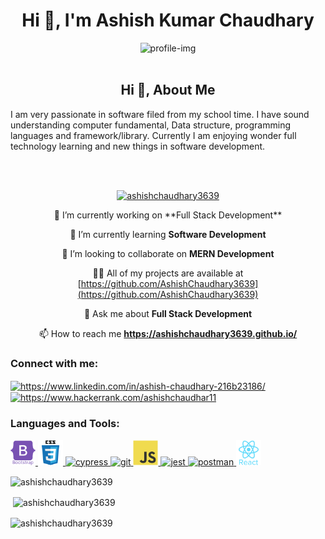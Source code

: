 <h1 align="center">Hi 👋, I'm Ashish Kumar Chaudhary</h1>
<div align="center">
<img src="https://media3.giphy.com/media/qgQUggAC3Pfv687qPC/giphy.gif" alt="profile-img" width="90%" height="320vh" margin="auto"/>
<br/>
<br/>
<h2 align="center">Hi 👋, About Me</h2>
<p align="left" padding="10px">I am very passionate in software filed from my school time. I have sound understanding computer fundamental, Data structure, programming languages and framework/library. Currently I am enjoying wonder full technology learning and new things in software development.</p>
<br/>
<br/>



<p align=left"> <a href="https://github.com/ryo-ma/github-profile-trophy"><img src="https://github-profile-trophy.vercel.app/?username=ashishchaudhary3639" alt="ashishchaudhary3639" /></a> </p>

<div aligh="left">
 🔭 I’m currently working on **Full Stack Development**

 🌱 I’m currently learning **Software Development**

 👯 I’m looking to collaborate on **MERN Development**

 👨‍💻 All of my projects are available at [https://github.com/AshishChaudhary3639](https://github.com/AshishChaudhary3639)

 💬 Ask me about **Full Stack Development**

 📫 How to reach me **https://ashishchaudhary3639.github.io/**
</div>
<div align="center" padding="30px">
<h3 align="left">Connect with me:</h3>
<p align="left">
<a href="https://linkedin.com/in/https://www.linkedin.com/in/ashish-chaudhary-216b23186/" target="blank"><img align="center" src="https://raw.githubusercontent.com/rahuldkjain/github-profile-readme-generator/master/src/images/icons/Social/linked-in-alt.svg" alt="https://www.linkedin.com/in/ashish-chaudhary-216b23186/" height="30" width="40" /></a>
<a href="https://www.hackerrank.com/https://www.hackerrank.com/ashishchaudhar11" target="blank"><img align="center" src="https://raw.githubusercontent.com/rahuldkjain/github-profile-readme-generator/master/src/images/icons/Social/hackerrank.svg" alt="https://www.hackerrank.com/ashishchaudhar11" height="30" width="40" /></a>
</p>
</div>

<h3 align="left">Languages and Tools:</h3>


<p align="left"margin-left="30px"> <a href="https://getbootstrap.com" target="_blank" rel="noreferrer"> <img src="https://raw.githubusercontent.com/devicons/devicon/master/icons/bootstrap/bootstrap-plain-wordmark.svg" alt="bootstrap" width="40" height="40"/> </a> <a href="https://www.w3schools.com/css/" target="_blank" rel="noreferrer"> <img src="https://raw.githubusercontent.com/devicons/devicon/master/icons/css3/css3-original-wordmark.svg" alt="css3" width="40" height="40"/> </a> <a href="https://www.cypress.io" target="_blank" rel="noreferrer"> <img src="https://raw.githubusercontent.com/simple-icons/simple-icons/6e46ec1fc23b60c8fd0d2f2ff46db82e16dbd75f/icons/cypress.svg" alt="cypress" width="40" height="40"/> </a> <a href="https://git-scm.com/" target="_blank" rel="noreferrer"> <img src="https://www.vectorlogo.zone/logos/git-scm/git-scm-icon.svg" alt="git" width="40" height="40"/> </a>  <a href="https://developer.mozilla.org/en-US/docs/Web/JavaScript" target="_blank" rel="noreferrer"> <img src="https://raw.githubusercontent.com/devicons/devicon/master/icons/javascript/javascript-original.svg" alt="javascript" width="40" height="40"/> </a> <a href="https://jestjs.io" target="_blank" rel="noreferrer"> <img src="https://www.vectorlogo.zone/logos/jestjsio/jestjsio-icon.svg" alt="jest" width="40" height="40"/> </a> <a href="https://postman.com" target="_blank" rel="noreferrer"> <img src="https://www.vectorlogo.zone/logos/getpostman/getpostman-icon.svg" alt="postman" width="40" height="40"/> </a> <a href="https://reactjs.org/" target="_blank" rel="noreferrer"> <img src="https://raw.githubusercontent.com/devicons/devicon/master/icons/react/react-original-wordmark.svg" alt="react" width="40" height="40"/> </a> </p>

<p align="left" width="100%"><img align="center" src="https://github-readme-stats.vercel.app/api/top-langs?username=ashishchaudhary3639&show_icons=true&locale=en&layout=compact" alt="ashishchaudhary3639" /></p>

<p align="left" width="100%">&nbsp;<img align="center" src="https://github-readme-stats.vercel.app/api?username=ashishchaudhary3639&show_icons=true&locale=en" alt="ashishchaudhary3639" /></p>

<p align="left" width="100%"><img align="center" src="https://github-readme-streak-stats.herokuapp.com/?user=ashishchaudhary3639&" alt="ashishchaudhary3639" /></p>


</div>

